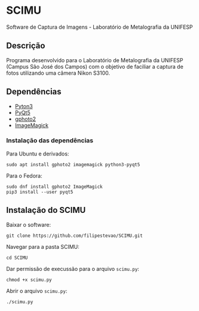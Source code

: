 # SCIMU

Software de Captura de Imagens - Laboratório de Metalografia da UNIFESP

## Descrição

Programa desenvolvido para o Laboratório de Metalografia da UNIFESP (Campus São José dos Campos) com o objetivo de faciliar a captura de fotos utilizando uma câmera Nikon S3100.

## Dependências

* [Pyton3](https://www.python.org/)
* [PyQt5](https://pypi.org/project/PyQt5/)
* [gphoto2](http://gphoto.org/)
* [ImageMagick](https://imagemagick.org/)

### Instalação das dependências

Para Ubuntu e derivados:
```
sudo apt install gphoto2 imagemagick python3-pyqt5
```

Para o Fedora:
```
sudo dnf install gphoto2 ImageMagick
pip3 install --user pyqt5
```

## Instalação do SCIMU

Baixar o software:
```
git clone https://github.com/filipestevao/SCIMU.git
```
Navegar para a pasta SCIMU:
```
cd SCIMU
```
Dar permissão de execussão para o arquivo `scimu.py`:
```
chmod +x scimu.py
```
Abrir o arquivo `scimu.py`:
```
./scimu.py
```
